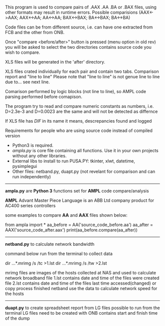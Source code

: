 
This program is used to compare pairs of .AAX .AA .BA or .BAX files, using other formats may result in runtime errors. Possible comparisions (AAX<->AAX; AAX<->AA; AA<->AA; BAX<->BAX; BA<->BAX; BA<->BA)								
	
Code files can be from different source, i.e. can have one extracted from FCB and the other from ONB.

Once "compare <before/after>" button is pressed (menu option in old rev) you will be asked to select the two directories contains source code you wish to compare.

XLS files will be generated in the 'after' directory.

XLS files crated individually for each pair and contain two tabs. Comparison report and "line to line"
Please note that "line to line" is not genue line to line due to... see next line.

Comarison performed by logic blocks (not line to line), so AMPL code parsing performed before comapison.

The program try to read and compare numeric constants as numbers, i.e. D=2.3e-3 and D=0.0023 are the same and will not be detected as differnce

If XLS file has *DIF* in its name it means, descrepancies found and logged
    										
Requirements for people who are using source code instead of compiled version 
* Python3 is required.
* *ampla.py* is core file containing all functions. Use it in your own projects without any other libraries.
* External libs to install to run PUSA.PY: tkinter, xlwt, datetime, pysimplegui
* Other files: netband.py, duapt.py (not revelant for comparison and can run independently)

---------------------------------
**ampla.py** are **Python 3** functions set for **AMPL** code compare/analysis

**AMPL** Advant Master Piece Language is an ABB Ltd company product for AC400 series controllers 

some examples to compare **AA** and **AAX** files shown below:

from ampla import *
aa_before = AA('source_code_before.aa')
aa_after = AAX('source_code_after.aax')
print(aa_before.compare(aa_after))

--------------------------------------------------
**netband.py** to calculate network bandwidth

command below run from the terminal to collect data

dir ...\*.mrimg /s /tc >1.lst
dir ...\*.mrimg /s /tw >2.lst

mrimg files are images of the hosts collected at NAS and used to calculate network broadband
file 1.lst contains date and time of the files were created
file 2.lst contains date and time of the files last time accessed(changed) or copy process finished
netband use the data to calculate network speed for the hosts

--------------------------------------------------
**duapt.py** to create spreadsheet report from LG files
possible to run from the terminal
LG files need to be created with ONB contains start and finish time of the dump

